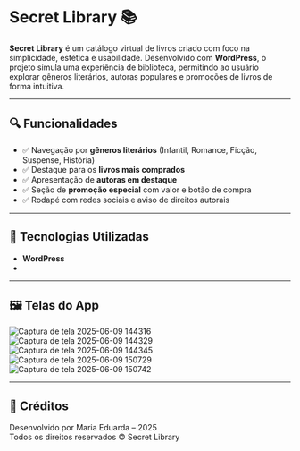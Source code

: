 # Secret Library 📚

**Secret Library** é um catálogo virtual de livros criado com foco na simplicidade, estética e usabilidade. Desenvolvido com **WordPress**, o projeto simula uma experiência de biblioteca, permitindo ao usuário explorar gêneros literários, autoras populares e promoções de livros de forma intuitiva.

---

## 🔍 Funcionalidades

- ✅ Navegação por **gêneros literários** (Infantil, Romance, Ficção, Suspense, História)  
- ✅ Destaque para os **livros mais comprados**  
- ✅ Apresentação de **autoras em destaque**  
- ✅ Seção de **promoção especial** com valor e botão de compra  
- ✅ Rodapé com redes sociais e aviso de direitos autorais  

---

## 🧰 Tecnologias Utilizadas

- **WordPress**
- 
---

## 🖼️ Telas do App

![Captura de tela 2025-06-09 144316](https://github.com/user-attachments/assets/7b286de6-db24-4215-9bed-8424d8c111c1)
![Captura de tela 2025-06-09 144329](https://github.com/user-attachments/assets/5a12ccea-4249-40bf-9e1c-d0e816111420)
![Captura de tela 2025-06-09 144345](https://github.com/user-attachments/assets/1fe3b578-c141-4173-aada-cb1079f211b7)
![Captura de tela 2025-06-09 150729](https://github.com/user-attachments/assets/212a1850-efbe-4180-af64-7b8e62f512bd)
![Captura de tela 2025-06-09 150742](https://github.com/user-attachments/assets/e5867cbb-e095-45af-87f8-609454197af9)


---

## 📌 Créditos

Desenvolvido por Maria Eduarda – 2025  
Todos os direitos reservados © Secret Library

